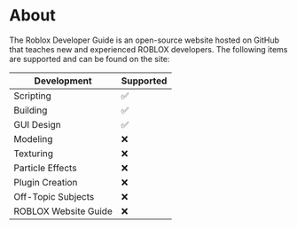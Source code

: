 # About

The Roblox Developer Guide is an open-source website hosted on GitHub that teaches new and experienced ROBLOX developers. The following items are supported and can be found on the site:

| Development | Supported |
| ----------- | --------- |
| Scripting | :white_check_mark: |
| Building | :white_check_mark: |
| GUI Design | :white_check_mark: |
| Modeling | :x: |
| Texturing | :x: |
| Particle Effects | :x: |
| Plugin Creation | :x: |
| Off-Topic Subjects | :x: |
| ROBLOX Website Guide | :x: |
